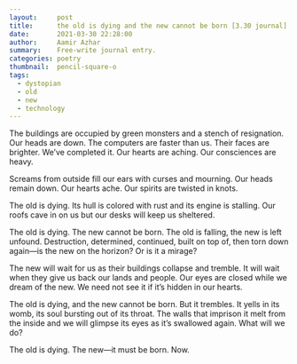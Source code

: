 ```yaml
---
layout:     post
title:      the old is dying and the new cannot be born [3.30 journal]
date:       2021-03-30 22:28:00
author:     Aamir Azhar
summary:    Free-write journal entry.
categories: poetry
thumbnail:  pencil-square-o
tags:
  - dystopian
  - old
  - new
  - technology
---
```

The buildings are occupied by green monsters and a stench of resignation. Our heads are down. The computers are faster than us. Their faces are brighter. We’ve completed it. Our hearts are aching. Our consciences are heavy.

Screams from outside fill our ears with curses and mourning. Our heads remain down. Our hearts ache. Our spirits are twisted in knots.

The old is dying. Its hull is colored with rust and its engine is stalling. Our roofs cave in on us but our desks will keep us sheltered.

The old is dying. The new cannot be born. The old is falling, the new is left unfound. Destruction, determined, continued, built on top of, then torn down again—is the new on the horizon? Or is it a mirage?

The new will wait for us as their buildings collapse and tremble. It will wait when they give us back our lands and people. Our eyes are closed while we dream of the new. We need not see it if it’s hidden in our hearts.

The old is dying, and the new cannot be born. But it trembles. It yells in its womb, its soul bursting out of its throat. The walls that imprison it melt from the inside and we will glimpse its eyes as it’s swallowed again. What will we do?

The old is dying. The new—it must be born. Now.
